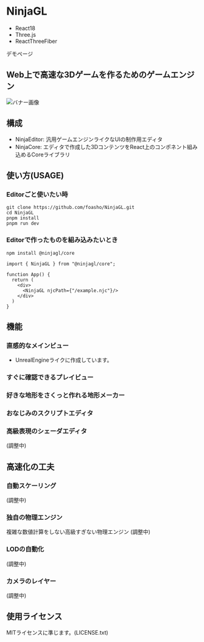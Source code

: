 # NinjaGL

- React18
- Three.js
- ReactThreeFiber

デモページ


## Web上で高速な3Dゲームを作るためのゲームエンジン

![バナー画像](https://i.pinimg.com/originals/5c/14/67/5c1467dfa20d49a540151e8cad805761.png)

## 構成
- NinjaEditor: 汎用ゲームエンジンライクなUIの制作用エディタ
- NinjaCore: エディタで作成した3DコンテンツをReact上のコンポネント組み込めるCoreライブラリ

## 使い方(USAGE)
### Editorごと使いたい時
```:commandline
git clone https://github.com/foasho/NinjaGL.git
cd NinjaGL
pnpm install
pnpm run dev
```

### Editorで作ったものを組み込みたいとき
```
npm install @ninjagl/core
```

```tsx
import { NinjaGL } from "@ninjagl/core";

function App() {
  return (
    <div>
      <NinjaGL njcPath={"/example.njc"}/>
    </div>
  )
}
```


## 機能

### 直感的なメインビュー
- UnrealEngineライクに作成しています。


### すぐに確認できるプレイビュー

### 好きな地形をさくっと作れる地形メーカー

### おなじみのスクリプトエディタ


### 高級表現のシェーダエディタ
(調整中)

## 高速化の工夫

### 自動スケーリング
(調整中)

### 独自の物理エンジン
複雑な数値計算をしない高級すぎない物理エンジン
(調整中)

### LODの自動化
(調整中)

### カメラのレイヤー
(調整中)


## 使用ライセンス
MITライセンスに準じます。(LICENSE.txt)